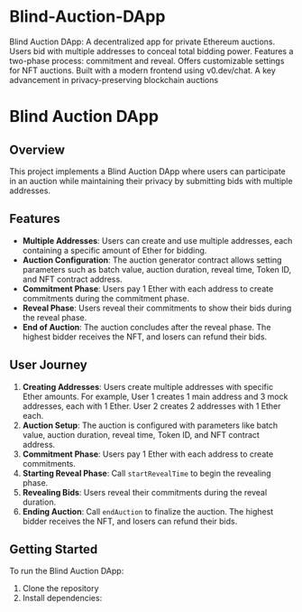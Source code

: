 # Blind-Auction-DApp
Blind Auction DApp: A decentralized app for private Ethereum auctions. Users bid with multiple addresses to conceal total bidding power. Features a two-phase process: commitment and reveal. Offers customizable settings for NFT auctions. Built with a modern frontend using v0.dev/chat. A key advancement in privacy-preserving blockchain auctions

# Blind Auction DApp

## Overview
This project implements a Blind Auction DApp where users can participate in an auction while maintaining their privacy by submitting bids with multiple addresses.

## Features
- **Multiple Addresses**: Users can create and use multiple addresses, each containing a specific amount of Ether for bidding.
- **Auction Configuration**: The auction generator contract allows setting parameters such as batch value, auction duration, reveal time, Token ID, and NFT contract address.
- **Commitment Phase**: Users pay 1 Ether with each address to create commitments during the commitment phase.
- **Reveal Phase**: Users reveal their commitments to show their bids during the reveal phase.
- **End of Auction**: The auction concludes after the reveal phase. The highest bidder receives the NFT, and losers can refund their bids.

## User Journey
1. **Creating Addresses**: Users create multiple addresses with specific Ether amounts. For example, User 1 creates 1 main address and 3 mock addresses, each with 1 Ether. User 2 creates 2 addresses with 1 Ether each.
2. **Auction Setup**: The auction is configured with parameters like batch value, auction duration, reveal time, Token ID, and NFT contract address.
3. **Commitment Phase**: Users pay 1 Ether with each address to create commitments.
4. **Starting Reveal Phase**: Call `startRevealTime` to begin the revealing phase.
5. **Revealing Bids**: Users reveal their commitments during the reveal duration.
6. **Ending Auction**: Call `endAuction` to finalize the auction. The highest bidder receives the NFT, and losers can refund their bids.

## Getting Started
To run the Blind Auction DApp:
1. Clone the repository
2. Install dependencies:
